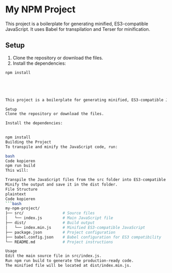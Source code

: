 # My NPM Project

This project is a boilerplate for generating minified, ES3-compatible JavaScript. It uses Babel for transpilation and Terser for minification.

## Setup

1. Clone the repository or download the files.
2. Install the dependencies:

```bash
npm install





This project is a boilerplate for generating minified, ES3-compatible JavaScript. It uses Babel for transpilation and Terser for minification.

Setup
Clone the repository or download the files.

Install the dependencies:

 
npm install
Building the Project
To transpile and minify the JavaScript code, run:

bash
Code kopieren
npm run build
This will:

Transpile the JavaScript files from the src folder into ES3-compatible code.
Minify the output and save it in the dist folder.
File Structure
plaintext
Code kopieren
```bash
my-npm-project/
├── src/                 # Source files
│   └── index.js         # Main JavaScript file
├── dist/                # Build output
│   └── index.min.js     # Minified ES3-compatible JavaScript
├── package.json         # Project configuration
├── babel.config.json    # Babel configuration for ES3 compatibility
└── README.md            # Project instructions

Usage
Edit the main source file in src/index.js.
Run npm run build to generate the production-ready code.
The minified file will be located at dist/index.min.js.
